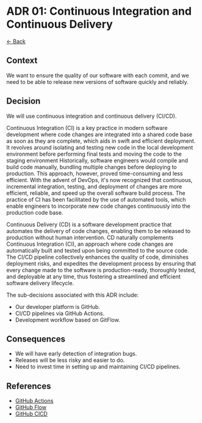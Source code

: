 # ADR 01: Continuous Integration and Continuous Delivery

[<- Back](../README.md)

## Context

We want to ensure the quality of our software with each commit, and we need to
be able to release new versions of software quickly and reliably.

## Decision

We will use continuous integration and continuous delivery (CI/CD).

Continuous Integration (CI) is a key practice in modern software development
where code changes are integrated into a shared code base as soon as they are
complete, which aids in swift and efficient deployment. It revolves around
isolating and testing new code in the local development environment before
performing final tests and moving the code to the staging environment
Historically, software engineers would compile and build code manually,
bundling multiple changes before deploying to production. This approach,
however, proved time-consuming and less efficient. With the advent of DevOps,
it's now recognized that continuous, incremental integration, testing, and
deployment of changes are more efficient, reliable, and speed up the overall
software build process. The practice of CI has been facilitated by the use of
automated tools, which enable engineers to incorporate new code changes
continuously into the production code base.

Continuous Delivery (CD) is a software development practice that automates the
delivery of code changes, enabling them to be released to production without
human intervention. CD naturally complements Continuous Integration (CI), an
approach where code changes are automatically built and tested upon being
committed to the source code. The CI/CD pipeline collectively enhances the
quality of code, diminishes deployment risks, and expedites the development
process by ensuring that every change made to the software is production-ready,
thoroughly tested, and deployable at any time, thus fostering a streamlined and
efficient software delivery lifecycle.

The sub-decisions associated with this ADR include:

- Our developer platform is GitHub.
- CI/CD pipelines via GitHub Actions.
- Development workflow based on GitFlow.

## Consequences

- We will have early detection of integration bugs.
- Releases will be less risky and easier to do.
- Need to invest time in setting up and maintaining CI/CD pipelines.

## References

- [GitHub Actions](https://github.com/features/actions)
- [GitHub Flow](https://docs.github.com/en/get-started/quickstart/github-flow)
- [GitHub CICD](https://resources.github.com/ci-cd)
